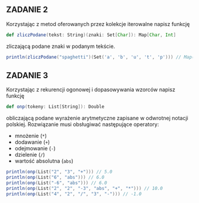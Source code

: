 ## ZADANIE 2
Korzystając z metod oferowanych przez kolekcje iterowalne napisz funkcję
```scala
def zliczPodane(tekst: String)(znaki: Set[Char]): Map[Char, Int]
```
zliczającą podane znaki w podanym tekście.

```scala
println(zliczPodane("spaghetti")(Set('a', 'b', 'u', 't', 'p'))) // Map(t -> 2, u -> 0, a -> 1, b -> 0, p -> 1)
```

## ZADANIE 3
Korzystając z rekurencji ogonowej i dopasowywania wzorców napisz funkcję
```scala
def onp(tokeny: List[String]): Double
```
obliczającą podane wyrażenie arytmetyczne zapisane w odwrotnej notacji polskiej.
Rozwiązanie musi obsługiwać następujące operatory:
- mnożenie (`*`)
- dodawanie (`+`)
- odejmowanie (`-`)
- dzielenie (`/`)
- wartość absolutna (`abs`)

```scala
println(onp(List("2", "3", "+"))) // 5.0
println(onp(List("6", "abs"))) // 6.0
println(onp(List("-6", "abs"))) // 6.0
println(onp(List("2", "2", "-3", "abs", "+", "*"))) // 10.0
println(onp(List("4", "2", "/", "3", "-"))) // -1.0
```